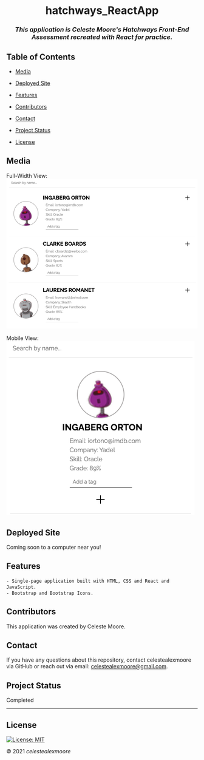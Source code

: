 <div align="center">

# hatchways_ReactApp

### _This application is Celeste Moore's Hatchways Front-End Assessment recreated with React for practice._
</div>

## Table of Contents

- [Media](#Media)

- [Deployed Site](#deployed-site)

- [Features](#Features)

- [Contributors](#Contributors)

- [Contact](#Contact)

- [Project Status](#project-status)

- [License](#License)

## Media

Full-Width View:
![Photo 1](./src/photos/fullView.png)

Mobile View:
![Photo 1](./src/photos/mobileView.png)

## Deployed Site

Coming soon to a computer near you!

## Features
    - Single-page application built with HTML, CSS and React and JavaScript.
    - Bootstrap and Bootstrap Icons.

## Contributors

This application was created by Celeste Moore.

## Contact

If you have any questions about this repository, contact celestealexmoore via GitHub or reach out via email:
celestealexmoore@gmail.com.

## Project Status

Completed

---

## License

[![License: MIT](https://img.shields.io/badge/License-MIT-blueviolet.svg)](https://opensource.org/licenses/MIT)

© 2021 _celestealexmoore_